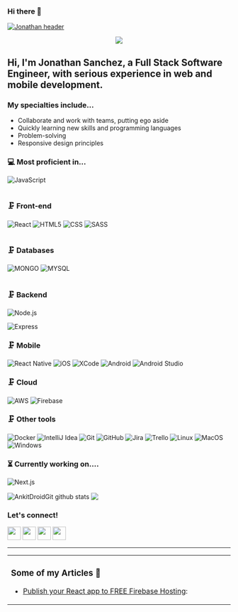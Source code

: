 ### Hi there 👋

<!--
**jonathans199/jonathans199** is a ✨ _special_ ✨ repository because its `README.md` (this file) appears on your GitHub profile.

Here are some ideas to get you started:

- 🔭 I’m currently working on ...
- 🌱 I’m currently learning ...
- 👯 I’m looking to collaborate on ...
- 🤔 I’m looking for help with ...
- 💬 Ask me about ...
- 📫 How to reach me: ...
- 😄 Pronouns: ...
- ⚡ Fun fact: ...
-->

[![Jonathan header](https://github.com/jonathans199/jstwg.png)](https://jonsthewebguy.com)



<p align="center"> 
  <img src="https://profile-counter.glitch.me/jonathans199/count.svg" />
</p>

<!-- ![](https://raw.githubusercontent.com/AnkitDroidGit/AnkitDroidGit/master/dp.png) -->

## Hi, I'm Jonathan Sanchez, a Full Stack Software Engineer, with serious experience in web and mobile development. 

### My specialties include...
- Collaborate and work with teams, putting ego aside
- Quickly learning new skills and programming languages
- Problem-solving
- Responsive design principles


### 💻 Most proficient in...
![JavaScript](https://img.shields.io/badge/-JavaScript-333333?style=flat&logo=javascript)
 #
### 🗜 Front-end
![React](https://img.shields.io/badge/-React-333333?style=flat&logo=React&logoColor=61DAFB)
![HTML5](https://img.shields.io/badge/-HTML5-333333?style=flat&logo=html5)
![CSS](https://img.shields.io/badge/-CSS3-333333?style=flat&logo=css3)
![SASS](https://img.shields.io/badge/-SASS-333333?style=flat&logo=sass)
#
### 🗜 Databases
![MONGO](https://img.shields.io/badge/-MONGODB-333333?style=flat&logo=mongodb)
![MYSQL](https://img.shields.io/badge/-MYSQL-333333?style=flat&logo=mysql)
#

### 🗜 Backend
![Node.js](https://img.shields.io/badge/-Node.js-333333?style=flat&logo=node.js&logoColor=339933)

![Express](http://img.shields.io/badge/-Expressjs-333333?style=flat&logo=javascript)

### 🗜 Mobile
![React Native](https://img.shields.io/badge/-ReactNative-333333?style=flat&logo=React&logoColor=61DAFB)
![iOS](http://img.shields.io/badge/-iOS-333333?style=flat&logo=apple)
![XCode](https://img.shields.io/badge/-XCode-333333?style=flat&logo=XCode&logoColor=1575F9)
![Android](http://img.shields.io/badge/-Android-333333?style=flat&logo=android)
![Android Studio](http://img.shields.io/badge/-Android%20Studio-333333?style=flat&logo=android-studio)

### 🗜 Cloud
![AWS](http://img.shields.io/badge/-AWS-333333?style=flat&logo=amazon)
![Firebase](http://img.shields.io/badge/-Firebase-333333?style=flat&logo=firebase)


### 🗜 Other tools
![Docker](http://img.shields.io/badge/-docker-333333?style=flat&logo=docker)
![IntelliJ Idea](http://img.shields.io/badge/-IntelliJ-333333?style=flat&logo=jetbrains)
![Git](https://img.shields.io/badge/-Git-333333?style=flat&logo=git&logoColor=F05032)
![GitHub](https://img.shields.io/badge/-GitHub-333333?style=flat&logo=github&logoColor=FFFFFF)
![Jira](https://img.shields.io/badge/-Jira-333333?style=flat&logo=jira-software&logoColor=white&logoColor=0052CC)
![Trello](http://img.shields.io/badge/-Trello-333333?style=flat&logo=trello)
![Linux](https://img.shields.io/badge/-Linux-333333?style=flat&logo=linux&logoColor=FCC624)
![MacOS](http://img.shields.io/badge/-Mac%20OS-333333?style=flat&logo=apple)
![Windows](http://img.shields.io/badge/-Windows-333333?style=flat&logo=windows)


### ⏳ Currently working on....

![Next.js](https://img.shields.io/badge/-Next.js-333333?style=flat&logo=next.js&logoColor=339933)

<img align="center" src="https://github-readme-stats.vercel.app/api?username=jonathans199&show_icons=true&theme=onedark&line_height=27" alt="AnkitDroidGit github stats" />	

<img align="center" src="https://github-readme-stats.vercel.app/api/top-langs/?username=jonathans199&layout=compact&theme=onedark&hide=css,html,jupyter+notebook" />	


### Let's connect!


[<img height="30" src = "https://img.shields.io/badge/gmail-c14438?&style=flat&logo=gmail&logoColor=white">][gmail] 
[<img height="30" src="https://img.shields.io/badge/linkedin-blue.svg?&style=flat&logo=linkedin&logoColor=white" />][LinkedIn]
[<img height="30" src="https://img.shields.io/badge/-Medium-000000.svg?&style=flat&logo=Medium&logoColor=white" />][Medium]
[<img height="30" src="https://img.shields.io/badge/-Stackoverflow-ffffff?style=flat&logo=stackoverflow" />][Stackoverflow]
<br />
<hr />

[gmail]: mailto:jonsthewebguy@gmail.com/
[Linkedin]: https://www.linkedin.com/in/jonathans199/
[Medium]: https://ankitdeveloper.medium.com/
[Stackoverflow]: https://stackoverflow.com/users/8698679/jonathan-sanchez

<table>
<tr>
<td valign="top" width="50%">


### Some of my Articles 🌱
- [Publish your React app to FREE Firebase Hosting](https://jonathans199.medium.com/publish-your-react-app-to-free-firebase-hosting-c4aa38b84a5e):

</td>
</tr>
</table>